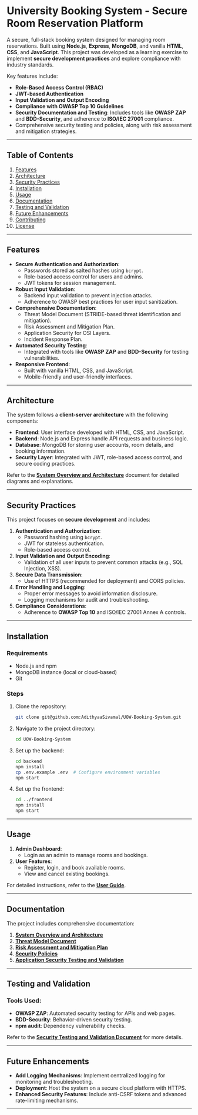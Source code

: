 
# **University Booking System - Secure Room Reservation Platform**

A secure, full-stack booking system designed for managing room reservations. Built using **Node.js**, **Express**, **MongoDB**, and vanilla **HTML**, **CSS**, and **JavaScript**. This project was developed as a learning exercise to implement **secure development practices** and explore compliance with industry standards.

Key features include:
- **Role-Based Access Control (RBAC)**
- **JWT-based Authentication**
- **Input Validation and Output Encoding**
- **Compliance with OWASP Top 10 Guidelines**
- **Security Documentation and Testing**: Includes tools like **OWASP ZAP** and **BDD-Security**, and adherence to **ISO/IEC 27001** compliance.
- Comprehensive security testing and policies, along with risk assessment and mitigation strategies.

---

## **Table of Contents**
1. [Features](#features)
2. [Architecture](#architecture)
3. [Security Practices](#security-practices)
4. [Installation](#installation)
5. [Usage](#usage)
6. [Documentation](#documentation)
7. [Testing and Validation](#testing-and-validation)
8. [Future Enhancements](#future-enhancements)
9. [Contributing](#contributing)
10. [License](#license)

---

## **Features**
- **Secure Authentication and Authorization**:
  - Passwords stored as salted hashes using `bcrypt`.
  - Role-based access control for users and admins.
  - JWT tokens for session management.
- **Robust Input Validation**:
  - Backend input validation to prevent injection attacks.
  - Adherence to OWASP best practices for user input sanitization.
- **Comprehensive Documentation**:
  - Threat Model Document (STRIDE-based threat identification and mitigation).
  - Risk Assessment and Mitigation Plan.
  - Application Security for OSI Layers.
  - Incident Response Plan.
- **Automated Security Testing**:
  - Integrated with tools like **OWASP ZAP** and **BDD-Security** for testing vulnerabilities.
- **Responsive Frontend**:
  - Built with vanilla HTML, CSS, and JavaScript.
  - Mobile-friendly and user-friendly interfaces.

---

## **Architecture**
The system follows a **client-server architecture** with the following components:
- **Frontend**: User interface developed with HTML, CSS, and JavaScript.
- **Backend**: Node.js and Express handle API requests and business logic.
- **Database**: MongoDB for storing user accounts, room details, and booking information.
- **Security Layer**: Integrated with JWT, role-based access control, and secure coding practices.

Refer to the **[System Overview and Architecture](docs/System_Overview_Architecture.pdf)** document for detailed diagrams and explanations.

---

## **Security Practices**
This project focuses on **secure development** and includes:
1. **Authentication and Authorization**:
   - Password hashing using `bcrypt`.
   - JWT for stateless authentication.
   - Role-based access control.
2. **Input Validation and Output Encoding**:
   - Validation of all user inputs to prevent common attacks (e.g., SQL Injection, XSS).
3. **Secure Data Transmission**:
   - Use of HTTPS (recommended for deployment) and CORS policies.
4. **Error Handling and Logging**:
   - Proper error messages to avoid information disclosure.
   - Logging mechanisms for audit and troubleshooting.
5. **Compliance Considerations**:
   - Adherence to **OWASP Top 10** and ISO/IEC 27001 Annex A controls.

---

## **Installation**
### **Requirements**
- Node.js and npm
- MongoDB instance (local or cloud-based)
- Git

### **Steps**
1. Clone the repository:
   ```bash
   git clone git@github.com:AdithyaaSivamal/UOW-Booking-System.git
   ```
2. Navigate to the project directory:
   ```bash
   cd UOW-Booking-System
   ```
3. Set up the backend:
   ```bash
   cd backend
   npm install
   cp .env.example .env  # Configure environment variables
   npm start
   ```
4. Set up the frontend:
   ```bash
   cd ../frontend
   npm install
   npm start
   ```

---

## **Usage**
1. **Admin Dashboard**:
   - Login as an admin to manage rooms and bookings.
2. **User Features**:
   - Register, login, and book available rooms.
   - View and cancel existing bookings.

For detailed instructions, refer to the **[User Guide](docs/User_Guide.pdf)**.

---

## **Documentation**
The project includes comprehensive documentation:
1. **[System Overview and Architecture](docs/System_Overview_Architecture.pdf)**
2. **[Threat Model Document](docs/Threat_Model.pdf)**
3. **[Risk Assessment and Mitigation Plan](docs/Risk_Assessment.pdf)**
4. **[Security Policies](docs/Security_Policies.pdf)**
5. **[Application Security Testing and Validation](docs/Security_Testing.pdf)**

---

## **Testing and Validation**
### **Tools Used**:
- **OWASP ZAP**: Automated security testing for APIs and web pages.
- **BDD-Security**: Behavior-driven security testing.
- **npm audit**: Dependency vulnerability checks.

Refer to the **[Security Testing and Validation Document](docs/Security_Testing.pdf)** for more details.

---

## **Future Enhancements**
- **Add Logging Mechanisms**: Implement centralized logging for monitoring and troubleshooting.
- **Deployment**: Host the system on a secure cloud platform with HTTPS.
- **Enhanced Security Features**: Include anti-CSRF tokens and advanced rate-limiting mechanisms.

---

